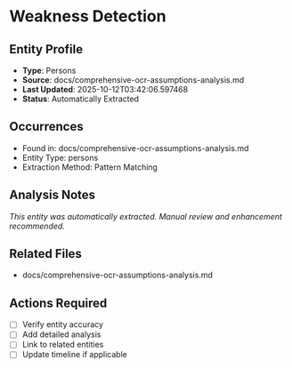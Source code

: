 # Weakness Detection

## Entity Profile
- **Type**: Persons
- **Source**: docs/comprehensive-ocr-assumptions-analysis.md
- **Last Updated**: 2025-10-12T03:42:06.597468
- **Status**: Automatically Extracted

## Occurrences
- Found in: docs/comprehensive-ocr-assumptions-analysis.md
- Entity Type: persons
- Extraction Method: Pattern Matching

## Analysis Notes
*This entity was automatically extracted. Manual review and enhancement recommended.*

## Related Files
- docs/comprehensive-ocr-assumptions-analysis.md

## Actions Required
- [ ] Verify entity accuracy
- [ ] Add detailed analysis
- [ ] Link to related entities
- [ ] Update timeline if applicable
